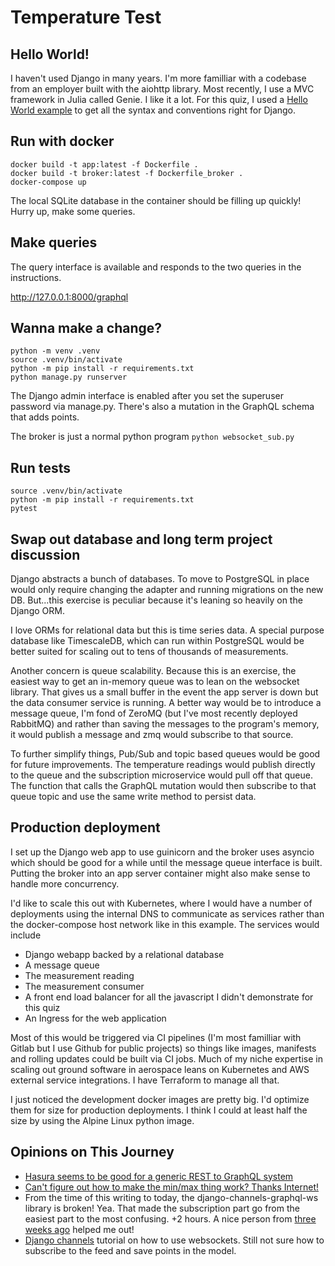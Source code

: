 # Temperature Test 

## Hello World!

I haven't used Django in many years. I'm more familliar with a codebase from an employer built with the aiohttp library. Most recently, I use a MVC framework in Julia called Genie. I like it a lot. For this quiz, I used a [Hello World example](https://djangoforbeginners.com/hello-world/) to get all the syntax and conventions right for Django.

## Run with docker

```
docker build -t app:latest -f Dockerfile .
docker build -t broker:latest -f Dockerfile_broker .
docker-compose up
```

The local SQLite database in the container should be filling up quickly!
Hurry up, make some queries.

## Make queries

The query interface is available and responds to the two queries in the instructions.

http://127.0.0.1:8000/graphql

## Wanna make a change?

```
python -m venv .venv
source .venv/bin/activate
python -m pip install -r requirements.txt
python manage.py runserver
```

The Django admin interface is enabled after you set the superuser password via manage.py. There's also a mutation in the GraphQL schema that adds points.

The broker is just a normal python program `python websocket_sub.py`

## Run tests

```
source .venv/bin/activate
python -m pip install -r requirements.txt
pytest
```

## Swap out database and long term project discussion

Django abstracts a bunch of databases. To move to PostgreSQL in place would only require changing the adapter and running migrations on the new DB. But...this exercise is peculiar because it's leaning so heavily on the Django ORM.

I love ORMs for relational data but this is time series data. A special purpose database like TimescaleDB, which can run within PostgreSQL would be better suited for scaling out to tens of thousands of measurements.

Another concern is queue scalability. Because this is an exercise, the easiest way to get an in-memory queue was to lean on the websocket library. That gives us a small buffer in the event the app server is down but the data consumer service is running. A better way would be to introduce a message queue, I'm fond of ZeroMQ (but I've most recently deployed RabbitMQ) and rather than saving the messages to the program's memory, it would publish a message and zmq would subscribe to that source.

To further simplify things, Pub/Sub and topic based queues would be good for future improvements. The temperature readings would publish directly to the queue and the subscription microservice would pull off that queue.  The function that calls the GraphQL mutation would then subscribe to that queue topic and use the same write method to persist data. 

## Production deployment

I set up the Django web app to use guinicorn and the broker uses asyncio which should be good for a while until the message queue interface is built.
Putting the broker into an app server container might also make sense to handle more concurrency.

I'd like to scale this out with Kubernetes, where I would have a number of deployments using the internal DNS to communicate as services rather than the docker-compose host network like in this example. The services would include

* Django webapp backed by a relational database
* A message queue
* The measurement reading
* The measurement consumer
* A front end load balancer for all the javascript I didn't demonstrate for this quiz
* An Ingress for the web application

Most of this would be triggered via CI pipelines (I'm most familliar with Gitlab but I use Github for public projects) so things like images, manifests and rolling updates could be built via CI jobs. Much of my niche expertise in scaling out ground software in aerospace leans on Kubernetes and AWS external service integrations. I have Terraform to manage all that.

I just noticed the development docker images are pretty big. I'd optimize them for size for production deployments. I think I could at least half the size by using the Alpine Linux python image.

## Opinions on This Journey

* [Hasura seems to be good for a generic REST to GraphQL system](https://hasura.io/blog/turn-your-python-rest-api-to-graphql-using-hasura-actions/)
* [Can't figure out how to make the min/max thing work? Thanks Internet!](https://stackoverflow.com/questions/70920770/how-to-make-graphql-query-that-can-find-latest-or-min-or-max)
* From the time of this writing to today, the django-channels-graphql-ws library is broken! Yea. That made the subscription part go from the easiest part to the most confusing. +2 hours. A nice person from [three weeks ago](https://github.com/datadvance/DjangoChannelsGraphqlWs/issues/103) helped me out!
* [Django channels](https://realpython.com/getting-started-with-django-channels/) tutorial on how to use websockets. Still not sure how to subscribe to the feed and save points in the model.